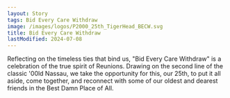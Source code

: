 ```yaml
---
layout: Story
tags: Bid Every Care Withdraw
image: /images/logos/P2000_25th_TigerHead_BECW.svg
title: Bid Every Care Withdraw
lastModified: 2024-07-08
---
```

Reflecting on the timeless ties that bind us, "Bid Every Care Withdraw" is a celebration of the true spirit of Reunions. Drawing on the second line of the classic '00ld Nassau, we take the opportunity for this, our 25th, to put it all aside, come together, and reconnect with some of our oldest and dearest friends in the Best Damn Place of All. 
